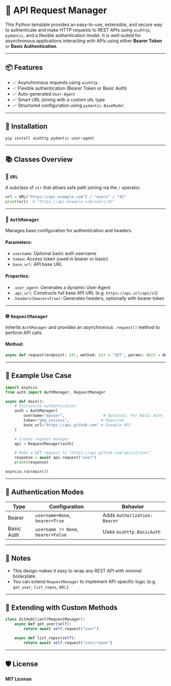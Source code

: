 # 🔐 API Request Manager

This Python template provides an easy-to-use, extensible, and secure way to authenticate and make HTTP requests to REST APIs using `aiohttp`, `pydantic`, and a flexible authentication model. It is well-suited for asynchronous applications interacting with APIs using either **Bearer Token** or **Basic Authentication**.

---

## 📦 Features

* ✅ Asynchronous requests using `aiohttp`
* ✅ Flexible authentication (Bearer Token or Basic Auth)
* ✅ Auto-generated `User-Agent`
* ✅ Smart URL joining with a custom `URL` type
* ✅ Structured configuration using `pydantic.BaseModel`

---

## 🚀 Installation

```bash
pip install aiohttp pydantic user-agent
```

---

## 📚 Classes Overview

### 🔗 `URL`

A subclass of `str` that allows safe path joining via the `/` operator.

```python
url = URL("https://api.example.com") / "users" / "42"
print(url)  # "https://api.example.com/users/42"
```

---

### 🔐 `AuthManager`

Manages base configuration for authentication and headers.

#### Parameters:

* `username`: Optional basic auth username
* `token`: Access token (used in bearer or basic)
* `base_url`: API base URL

#### Properties:

* `.user_agent`: Generates a dynamic User-Agent
* `.api_url`: Constructs full base API URL (e.g. `https://api.url/api/v1`)
* `.headers(bearer=True)`: Generates headers, optionally with bearer token

---

### 🌐 `RequestManager`

Inherits `AuthManager` and provides an asynchronous `.request()` method to perform API calls.

#### Method:

```python
async def request(endpoint: str, method: str = "GET", params: dict = None) -> dict
```

---

## 🧪 Example Use Case

```python
import asyncio
from auth import AuthManager, RequestManager

async def main():
    # Initialize authentication
    auth = AuthManager(
        username="myuser",                 # Optional: For Basic Auth
        token="ghp_xxxxxxx",              # Required
        base_url="https://api.github.com" # Example API
    )

    # Create request manager
    api = RequestManager(auth)

    # Make a GET request to "https://api.github.com/api/v1/user"
    response = await api.request("user")
    print(response)

asyncio.run(main())
```

---

## 🔄 Authentication Modes

| Type       | Configuration                      | Behavior                     |
| ---------- | ---------------------------------- | ---------------------------- |
| Bearer     | `username=None`, `bearer=True`     | Adds `Authorization: Bearer` |
| Basic Auth | `username != None`, `bearer=False` | Uses `aiohttp.BasicAuth`     |

---

## 📌 Notes

* This design makes it easy to wrap any REST API with minimal boilerplate.
* You can extend `RequestManager` to implement API-specific logic (e.g. `get_user`, `list_repos`, etc.)

---

## 🧱 Extending with Custom Methods

```python
class GitHubClient(RequestManager):
    async def get_user(self):
        return await self.request("user")

    async def list_repos(self):
        return await self.request("user/repos")
```

---

## 🛡️ License

**MIT License**
